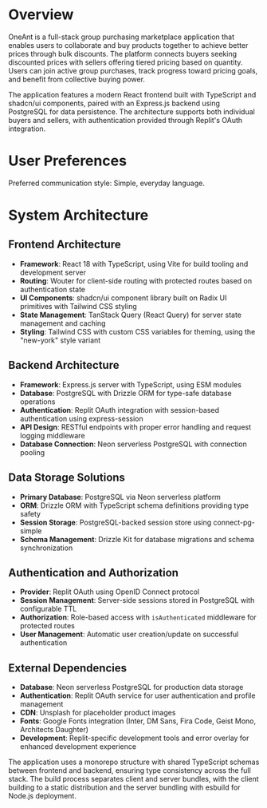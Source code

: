 # Overview

OneAnt is a full-stack group purchasing marketplace application that enables users to collaborate and buy products together to achieve better prices through bulk discounts. The platform connects buyers seeking discounted prices with sellers offering tiered pricing based on quantity. Users can join active group purchases, track progress toward pricing goals, and benefit from collective buying power.

The application features a modern React frontend built with TypeScript and shadcn/ui components, paired with an Express.js backend using PostgreSQL for data persistence. The architecture supports both individual buyers and sellers, with authentication provided through Replit's OAuth integration.

# User Preferences

Preferred communication style: Simple, everyday language.

# System Architecture

## Frontend Architecture
- **Framework**: React 18 with TypeScript, using Vite for build tooling and development server
- **Routing**: Wouter for client-side routing with protected routes based on authentication state
- **UI Components**: shadcn/ui component library built on Radix UI primitives with Tailwind CSS styling
- **State Management**: TanStack Query (React Query) for server state management and caching
- **Styling**: Tailwind CSS with custom CSS variables for theming, using the "new-york" style variant

## Backend Architecture
- **Framework**: Express.js server with TypeScript, using ESM modules
- **Database**: PostgreSQL with Drizzle ORM for type-safe database operations
- **Authentication**: Replit OAuth integration with session-based authentication using express-session
- **API Design**: RESTful endpoints with proper error handling and request logging middleware
- **Database Connection**: Neon serverless PostgreSQL with connection pooling

## Data Storage Solutions
- **Primary Database**: PostgreSQL via Neon serverless platform
- **ORM**: Drizzle ORM with TypeScript schema definitions providing type safety
- **Session Storage**: PostgreSQL-backed session store using connect-pg-simple
- **Schema Management**: Drizzle Kit for database migrations and schema synchronization

## Authentication and Authorization
- **Provider**: Replit OAuth using OpenID Connect protocol
- **Session Management**: Server-side sessions stored in PostgreSQL with configurable TTL
- **Authorization**: Role-based access with `isAuthenticated` middleware for protected routes
- **User Management**: Automatic user creation/update on successful authentication

## External Dependencies
- **Database**: Neon serverless PostgreSQL for production data storage
- **Authentication**: Replit OAuth service for user authentication and profile management
- **CDN**: Unsplash for placeholder product images
- **Fonts**: Google Fonts integration (Inter, DM Sans, Fira Code, Geist Mono, Architects Daughter)
- **Development**: Replit-specific development tools and error overlay for enhanced development experience

The application uses a monorepo structure with shared TypeScript schemas between frontend and backend, ensuring type consistency across the full stack. The build process separates client and server bundles, with the client building to a static distribution and the server bundling with esbuild for Node.js deployment.